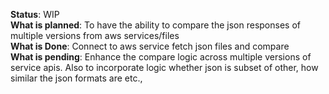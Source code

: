 <b>Status</b>: WIP <br>
<b>What is planned</b>: To have the ability to compare the json responses of multiple versions from aws services/files<br>
<b>What is Done</b>: Connect to aws service fetch json files and compare<br>
<b>What is pending</b>: Enhance the compare logic across multiple versions of service apis. Also to incorporate logic whether json is subset of other, how similar the json formats are etc.,<br>
